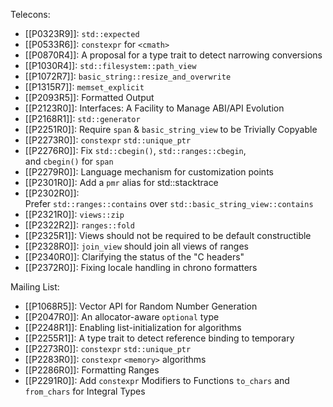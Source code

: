 Telecons:

* [[P0323R9]]: `std::expected`
* [[P0533R6]]: `constexpr` for `<cmath>`
* [[P0870R4]]: A proposal for a type trait to detect narrowing conversions
* [[P1030R4]]: `std::filesystem::path_view`
* [[P1072R7]]: `basic_string::resize_and_overwrite`
* [[P1315R7]]: `memset_explicit`
* [[P2093R5]]: Formatted Output
* [[P2123R0]]: Interfaces: A Facility to Manage ABI/API Evolution
* [[P2168R1]]: `std::generator`
* [[P2251R0]]: Require `span` & `basic_string_view` to be Trivially Copyable
* [[P2273R0]]: `constexpr` `std::unique_ptr`
* [[P2276R0]]: Fix `std::cbegin()`, `std::ranges::cbegin`, and `cbegin()` for `span`
* [[P2279R0]]: Language mechanism for customization points 
* [[P2301R0]]: Add a `pmr` alias for std::stacktrace
* [[P2302R0]]: Prefer `std::ranges::contains` over `std::basic_string_view::contains`
* [[P2321R0]]: `views::zip`
* [[P2322R2]]: `ranges::fold`
* [[P2325R1]]: Views should not be required to be default constructible
* [[P2328R0]]: `join_view` should join all views of ranges
* [[P2340R0]]: Clarifying the status of the "C headers"
* [[P2372R0]]: Fixing locale handling in chrono formatters

Mailing List:


* [[P1068R5]]: Vector API for Random Number Generation
* [[P2047R0]]: An allocator-aware `optional` type
* [[P2248R1]]: Enabling list-initialization for algorithms
* [[P2255R1]]: A type trait to detect reference binding to temporary
* [[P2273R0]]: `constexpr` `std::unique_ptr`
* [[P2283R0]]: `constexpr` `<memory>` algorithms
* [[P2286R0]]: Formatting Ranges
* [[P2291R0]]: Add `constexpr` Modifiers to Functions `to_chars` and `from_chars` for Integral Types
